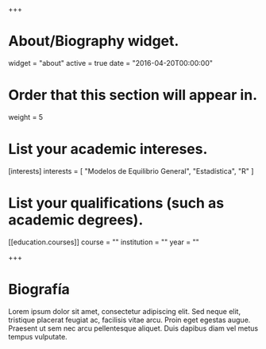 +++
# About/Biography widget.
widget = "about"
active = true
date = "2016-04-20T00:00:00"

# Order that this section will appear in.
weight = 5

# List your academic intereses.
[interests]
  interests = [
    "Modelos de Equilibrio General",
    "Estadística",
    "R"
  ]

# List your qualifications (such as academic degrees).
[[education.courses]]
  course = ""
  institution = ""
  year = ""

 
+++

# Biografía

Lorem ipsum dolor sit amet, consectetur adipiscing elit. Sed neque elit, tristique placerat feugiat ac, facilisis vitae arcu. Proin eget egestas augue. Praesent ut sem nec arcu pellentesque aliquet. Duis dapibus diam vel metus tempus vulputate. 

